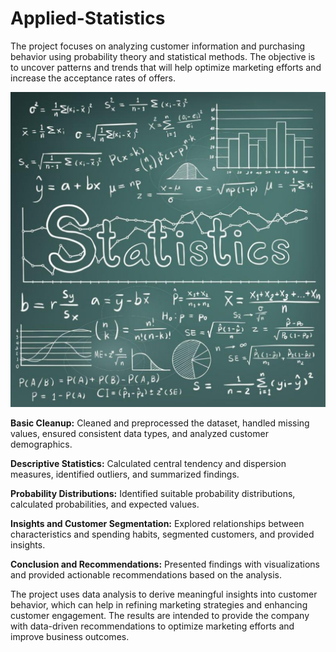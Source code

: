 # Applied-Statistics
The project focuses on analyzing customer information and purchasing behavior using probability theory and statistical methods. The objective is to uncover patterns and trends that will help optimize marketing efforts and increase the acceptance rates of offers.

![](https://github.com/Saurabh-Ratnaparkhi/Applied-Statistics/blob/main/statistics_thumbnail.png)

**Basic Cleanup:** Cleaned and preprocessed the dataset, handled missing values, ensured consistent data types, and analyzed customer demographics.

**Descriptive Statistics:** Calculated central tendency and dispersion measures, identified outliers, and summarized findings.

**Probability Distributions:** Identified suitable probability distributions, calculated probabilities, and expected values.

**Insights and Customer Segmentation:** Explored relationships between characteristics and spending habits, segmented customers, and provided insights.

**Conclusion and Recommendations:** Presented findings with visualizations and provided actionable recommendations based on the analysis.

The project uses data analysis to derive meaningful insights into customer behavior, which can help in refining marketing strategies and enhancing customer engagement. The results are intended to provide the company with data-driven recommendations to optimize marketing efforts and improve business outcomes.
